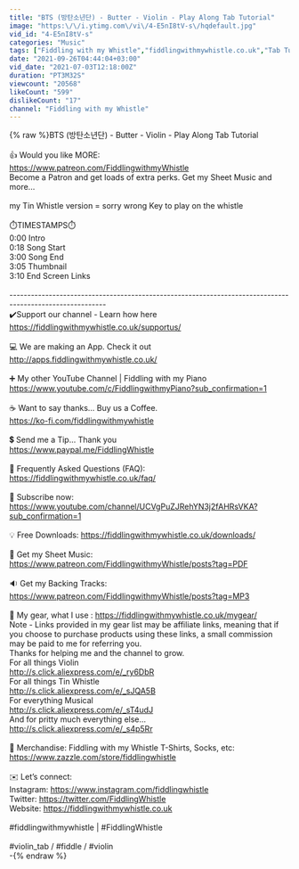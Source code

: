 ```yaml
---
title: "BTS (방탄소년단) - Butter - Violin - Play Along Tab Tutorial"
image: "https:\/\/i.ytimg.com\/vi\/4-E5nI8tV-s\/hqdefault.jpg"
vid_id: "4-E5nI8tV-s"
categories: "Music"
tags: ["Fiddling with my Whistle","fiddlingwithmywhistle.co.uk","Tab Tutorail"]
date: "2021-09-26T04:44:04+03:00"
vid_date: "2021-07-03T12:18:00Z"
duration: "PT3M32S"
viewcount: "20568"
likeCount: "599"
dislikeCount: "17"
channel: "Fiddling with my Whistle"
---
```

{% raw %}BTS (방탄소년단) - Butter - Violin - Play Along Tab Tutorial<br /><br />👍 Would you like MORE: <br /><a rel="nofollow" target="blank" href="https://www.patreon.com/FiddlingwithmyWhistle">https://www.patreon.com/FiddlingwithmyWhistle</a><br />Become a Patron and get loads of extra perks. Get my Sheet Music and more...<br /><br />my Tin Whistle version = sorry wrong Key to play on the whistle<br /><br />⏱️TIMESTAMPS⏱️ <br />0:00 Intro <br />0:18 Song Start <br />3:00 Song End<br />3:05 Thumbnail <br />3:10 End Screen Links<br /><br />---------------------------------------------------------------------------------------------------------<br />✔️Support our channel - Learn how here  <a rel="nofollow" target="blank" href="https://fiddlingwithmywhistle.co.uk/supportus/">https://fiddlingwithmywhistle.co.uk/supportus/</a><br /> <br />💻 We are making an App. Check it out<br /><a rel="nofollow" target="blank" href="http://apps.fiddlingwithmywhistle.co.uk/">http://apps.fiddlingwithmywhistle.co.uk/</a><br /><br />➕ My other YouTube Channel | Fiddling with my Piano<br /><a rel="nofollow" target="blank" href="https://www.youtube.com/c/FiddlingwithmyPiano?sub_confirmation=1">https://www.youtube.com/c/FiddlingwithmyPiano?sub_confirmation=1</a><br /><br />☕ Want to say thanks... Buy us a Coffee. <br /><a rel="nofollow" target="blank" href="https://ko-fi.com/fiddlingwithmywhistle">https://ko-fi.com/fiddlingwithmywhistle</a><br /><br />💲 Send me a Tip... Thank you<br /><a rel="nofollow" target="blank" href="https://www.paypal.me/FiddlingWhistle">https://www.paypal.me/FiddlingWhistle</a><br /><br />🙋 Frequently Asked Questions (FAQ): <a rel="nofollow" target="blank" href="https://fiddlingwithmywhistle.co.uk/faq/">https://fiddlingwithmywhistle.co.uk/faq/</a><br /><br />🔔 Subscribe now:  <a rel="nofollow" target="blank" href="https://www.youtube.com/channel/UCVgPuZJRehYN3j2fAHRsVKA?sub_confirmation=1">https://www.youtube.com/channel/UCVgPuZJRehYN3j2fAHRsVKA?sub_confirmation=1</a><br /><br />💡 Free Downloads: <a rel="nofollow" target="blank" href="https://fiddlingwithmywhistle.co.uk/downloads/">https://fiddlingwithmywhistle.co.uk/downloads/</a><br /><br />🎵 Get my Sheet Music: <a rel="nofollow" target="blank" href="https://www.patreon.com/FiddlingwithmyWhistle/posts?tag=PDF">https://www.patreon.com/FiddlingwithmyWhistle/posts?tag=PDF</a><br /><br />🔉  Get my Backing Tracks: <a rel="nofollow" target="blank" href="https://www.patreon.com/FiddlingwithmyWhistle/posts?tag=MP3">https://www.patreon.com/FiddlingwithmyWhistle/posts?tag=MP3</a><br /><br />🎤 My gear, what I use : <a rel="nofollow" target="blank" href="https://fiddlingwithmywhistle.co.uk/mygear/">https://fiddlingwithmywhistle.co.uk/mygear/</a><br />Note - Links provided in my gear list may be affiliate links, meaning that if you choose to purchase products using these links, a small commission may be paid to me for referring you.<br />Thanks for helping me and the channel to grow.<br />For all things Violin<br /><a rel="nofollow" target="blank" href="http://s.click.aliexpress.com/e/_ry6DbR">http://s.click.aliexpress.com/e/_ry6DbR</a><br />For all things Tin Whistle<br /><a rel="nofollow" target="blank" href="http://s.click.aliexpress.com/e/_sJQA5B">http://s.click.aliexpress.com/e/_sJQA5B</a><br />For everything Musical<br /><a rel="nofollow" target="blank" href="http://s.click.aliexpress.com/e/_sT4udJ">http://s.click.aliexpress.com/e/_sT4udJ</a><br />And for pritty much everything else...<br /><a rel="nofollow" target="blank" href="http://s.click.aliexpress.com/e/_s4p5Rr">http://s.click.aliexpress.com/e/_s4p5Rr</a><br /><br />🛒 Merchandise: Fiddling with my Whistle T-Shirts, Socks, etc: <a rel="nofollow" target="blank" href="https://www.zazzle.com/store/fiddlingwhistle">https://www.zazzle.com/store/fiddlingwhistle</a><br /><br />✉️ Let’s connect:<br />Instagram: <a rel="nofollow" target="blank" href="https://www.instagram.com/fiddlingwhistle">https://www.instagram.com/fiddlingwhistle</a><br />Twitter: <a rel="nofollow" target="blank" href="https://twitter.com/FiddlingWhistle">https://twitter.com/FiddlingWhistle</a><br />Website: <a rel="nofollow" target="blank" href="https://fiddlingwithmywhistle.co.uk">https://fiddlingwithmywhistle.co.uk</a><br /><br />#fiddlingwithmywhistle | #FiddlingWhistle<br /><br />#violin_tab / #fiddle / #violin<br />-{% endraw %}
